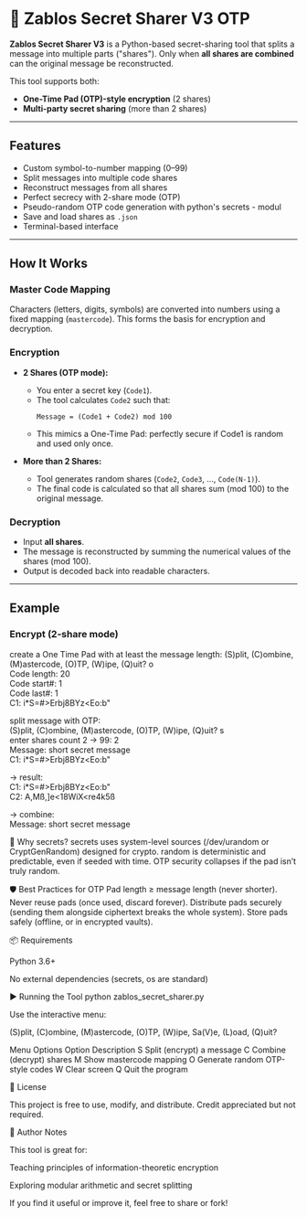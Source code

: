 # 🔐 Zablos Secret Sharer V3 OTP

**Zablos Secret Sharer V3** is a Python-based secret-sharing tool that splits a message into multiple parts ("shares").
Only when **all shares are combined** can the original message be reconstructed.

This tool supports both:

- **One-Time Pad (OTP)-style encryption** (2 shares)
- **Multi-party secret sharing** (more than 2 shares)

---

## Features

- Custom symbol-to-number mapping (0–99)
- Split messages into multiple code shares
- Reconstruct messages from all shares
- Perfect secrecy with 2-share mode (OTP)
- Pseudo-random OTP code generation with python's secrets - modul
- Save and load shares as `.json`
- Terminal-based interface

---

## How It Works

### Master Code Mapping

Characters (letters, digits, symbols) are converted into numbers using a fixed mapping (`mastercode`). This forms the basis for encryption and decryption.

### Encryption

- **2 Shares (OTP mode):**
  - You enter a secret key (`Code1`).
  - The tool calculates `Code2` such that:
    ```
    Message = (Code1 + Code2) mod 100
    ```
  - This mimics a One-Time Pad: perfectly secure if Code1 is random and used only once.

- **More than 2 Shares:**
  - Tool generates random shares (`Code2`, `Code3`, ..., `Code(N-1)`).
  - The final code is calculated so that all shares sum (mod 100) to the original message.

### Decryption

- Input **all shares**.
- The message is reconstructed by summing the numerical values of the shares (mod 100).
- Output is decoded back into readable characters.

---

## Example

### Encrypt (2-share mode)
create a One Time Pad with at least the message length:
(S)plit, (C)ombine, (M)astercode, (O)TP, (W)ipe, (Q)uit? o  
Code length: 20  
Code start#: 1  
Code last#: 1  
C1: i*S=#>Erbj8BYz<Eo:b"  

split message with OTP:  
(S)plit, (C)ombine, (M)astercode, (O)TP, (W)ipe, (Q)uit? s  
enter shares count 2 -> 99: 2  
Message: short secret message  
C1: i*S=#>Erbj8BYz<Eo:b"  
  
-> result:  
C1: i*S=#>Erbj8BYz<Eo:b"  
C2: A,Mß,]e<18WiX<re4k5ß
  
-> combine:  
Message: short secret message  
  
🎲 Why secrets?
secrets uses system-level sources (/dev/urandom or CryptGenRandom) designed for crypto.
random is deterministic and predictable, even if seeded with time.
OTP security collapses if the pad isn’t truly random.


🛡️ Best Practices for OTP
Pad length ≥ message length (never shorter).
Never reuse pads (once used, discard forever).
Distribute pads securely (sending them alongside ciphertext breaks the whole system).
Store pads safely (offline, or in encrypted vaults).


📦 Requirements

Python 3.6+

No external dependencies (secrets, os are standard)

▶️ Running the Tool
python zablos_secret_sharer.py


Use the interactive menu:

(S)plit, (C)ombine, (M)astercode, (O)TP, (W)ipe, Sa(V)e, (L)oad, (Q)uit?

Menu Options
Option	Description
S	Split (encrypt) a message
C	Combine (decrypt) shares
M	Show mastercode mapping
O	Generate random OTP-style codes
W	Clear screen
Q	Quit the program


📘 License

This project is free to use, modify, and distribute.
Credit appreciated but not required.

🧠 Author Notes

This tool is great for:

Teaching principles of information-theoretic encryption

Exploring modular arithmetic and secret splitting

If you find it useful or improve it, feel free to share or fork!

